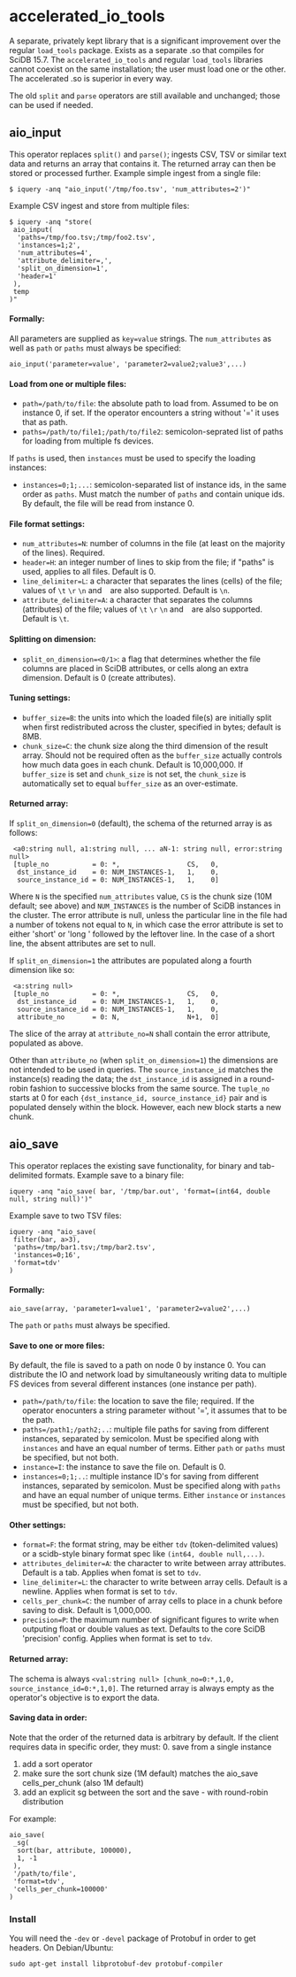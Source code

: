 accelerated_io_tools
==========

A separate, privately kept library that is a significant improvement over the regular `load_tools` package. Exists as a separate .so that compiles for SciDB 15.7. The `accelerated_io_tools` and regular `load_tools` libraries cannot coexist on the same installation; the user must load one or the other. The accelerated .so is superior in every way.

The old `split` and `parse` operators are still available and unchanged; those can be used if needed.

## aio_input
This operator replaces `split()` and `parse()`; ingests CSV, TSV or similar text data and returns an array that contains it. The returned array can then be stored or processed further. Example simple ingest from a single file:
```
$ iquery -anq "aio_input('/tmp/foo.tsv', 'num_attributes=2')"
```

Example CSV ingest and store from multiple files:
```
$ iquery -anq "store(
 aio_input(
  'paths=/tmp/foo.tsv;/tmp/foo2.tsv', 
  'instances=1;2', 
  'num_attributes=4',
  'attribute_delimiter=,',
  'split_on_dimension=1',
  'header=1'
 ), 
 temp
)"
```

#### Formally:
All parameters are supplied as `key=value` strings. The `num_attributes` as well as `path` or `paths` must always be specified:
```
aio_input('parameter=value', 'parameter2=value2;value3',...)
```

#### Load from one or multiple files:
* `path=/path/to/file`: the absolute path to load from. Assumed to be on instance 0, if set. If the operator encounters a string without '=' it uses that as path.
* `paths=/path/to/file1;/path/to/file2`: semicolon-seprated list of paths for loading from multiple fs devices.

If `paths` is used, then `instances` must be used to specify the loading instances:
* `instances=0;1;...`: semicolon-separated list of instance ids, in the same order as `paths`. Must match the number of `paths` and contain unique ids. By default, the file will be read from instance 0.
  
#### File format settings:
* `num_attributes=N`: number of columns in the file (at least on the majority of the lines). Required.
* `header=H`: an integer number of lines to skip from the file;  if "paths" is used, applies to all files. Default is 0.
* `line_delimiter=L`: a character that separates the lines (cells) of the file; values of `\t` `\r` `\n` and ` ` are also supported. Default is `\n`.
* `attribute_delimiter=A`: a character that separates the columns (attributes) of the file; values of `\t` `\r` `\n` and ` ` are also supported. Default is `\t`.

#### Splitting on dimension:
* `split_on_dimension=<0/1>`: a flag that determines whether the file columns are placed in SciDB attributes, or cells along an extra dimension. Default is 0 (create attributes).

#### Tuning settings:
* `buffer_size=B`: the units into which the loaded file(s) are initially split when first redistributed across the cluster, specified in bytes; default is 8MB.
* `chunk_size=C`: the chunk size along the third dimension of the result array. Should not be required often as the `buffer_size` actually controls how much data goes in each chunk. Default is 10,000,000. If `buffer_size` is set and `chunk_size` is not set, the `chunk_size` is automatically set to equal `buffer_size` as an over-estimate.

#### Returned array:
If `split_on_dimension=0` (default), the schema of the returned array is as follows:
```
 <a0:string null, a1:string null, ... aN-1: string null, error:string null>
 [tuple_no           = 0: *,                 CS,   0,
  dst_instance_id    = 0: NUM_INSTANCES-1,   1,    0,
  source_instance_id = 0: NUM_INSTANCES-1,   1,    0]
```
Where `N` is the specified `num_attributes` value, `CS` is the chunk size (10M default; see above) and `NUM_INSTANCES` is the number of SciDB instances in the cluster. The error attribute is null, unless the particular line in the file had a number of tokens not equal to `N`, in which case the error attribute is set to either 'short' or 'long ' followed by the leftover line. In the case of a short line, the absent attributes are set to null. 
 
If `split_on_dimension=1` the attributes are populated along a fourth dimension like so:
```
 <a:string null>
 [tuple_no           = 0: *,                 CS,   0,
  dst_instance_id    = 0: NUM_INSTANCES-1,   1,    0,
  source_instance_id = 0: NUM_INSTANCES-1,   1,    0,
  attribute_no       = 0: N,                 N+1,  0]
```
The slice of the array at `attribute_no=N` shall contain the error attribute, populated as above.
 
Other than `attribute_no` (when `split_on_dimension=1`) the dimensions are not intended to be used in queries. The `source_instance_id` matches the instance(s) reading the data; the `dst_instance_id` is assigned in a round-robin fashion to successive blocks from the same source. The `tuple_no` starts at 0 for each `{dst_instance_id, source_instance_id}` pair and is populated densely within the block. However, each new block starts a new chunk. 

## aio_save
This operator replaces the existing save functionality, for binary and tab-delimited formats. 
Example save to a binary file:
```
iquery -anq "aio_save( bar, '/tmp/bar.out', 'format=(int64, double null, string null)')"
```

Example save to two TSV files:
```
iquery -anq "aio_save(
 filter(bar, a>3),
 'paths=/tmp/bar1.tsv;/tmp/bar2.tsv',
 'instances=0;16',
 'format=tdv'
)
```

#### Formally:
```
aio_save(array, 'parameter1=value1', 'parameter2=value2',...)
```
The `path` or `paths` must always be specified.

#### Save to one or more files:
By default, the file is saved to a path on node 0 by instance 0. You can distribute the IO and network load by simultaneously writing data to multiple FS devices from several different instances (one instance per path).
* `path=/path/to/file`: the location to save the file; required. If the operator enocunters a string parameter without '=', it assumes that to be the path.
* `paths=/path1;/path2;..`: multiple file paths for saving from different instances, separated by semicolon. Must be specified along with `instances` and have an equal number of terms. Either `path` or `paths` must be specified, but not both.
* `instance=I`: the instance to save the file on. Default is 0.
* `instances=0;1;..`: multiple instance ID's for saving from different instances, separated by semicolon. Must be specified along with `paths` and have an equal number of unique terms. Either `instance` or `instances` must be specified, but not both.

#### Other settings:
* `format=F`: the format string, may be either `tdv` (token-delimited values) or a scidb-style binary format spec like `(int64, double null,...)`.
* `attributes_delimiter=A`: the character to write between array attributes. Default is a tab. Applies when fomat is set to `tdv`. 
* `line_delimiter=L`: the character to write between array cells. Default is a newline. Applies when format is set to `tdv`.
* `cells_per_chunk=C`: the number of array cells to place in a chunk before saving to disk. Default is 1,000,000.
* `precision=P`: the maximum number of significant figures to write when outputing float or double values as text. Defaults to the core SciDB 'precision' config. Applies when format is set to `tdv`.

#### Returned array:
The schema is always `<val:string null> [chunk_no=0:*,1,0, source_instance_id=0:*,1,0]`. The returned array is always empty as the operator's objective is to export the data.

#### Saving data in order:
Note that the order of the returned data is arbitrary by default. If the client requires data in specific order, they must:
 0. save from a single instance
 1. add a sort operator
 2. make sure the sort chunk size (1M default) matches the aio_save cells_per_chunk (also 1M default)
 3. add an explicit sg between the sort and the save - with round-robin distribution

For example:
```
aio_save(
 _sg(
  sort(bar, attribute, 100000),
  1, -1
 ),
 '/path/to/file',
 'format=tdv',
 'cells_per_chunk=100000'
)
```

### Install

You will need the `-dev` or `-devel` package of Protobuf in order to get headers. On Debian/Ubuntu:
```
sudo apt-get install libprotobuf-dev protobuf-compiler
```

